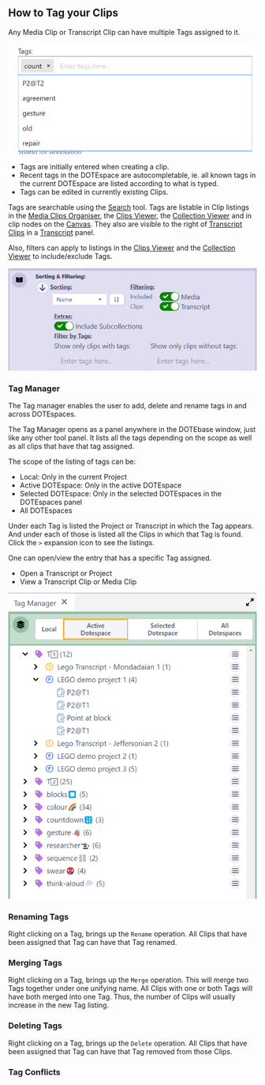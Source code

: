 ## How to Tag your Clips

Any Media Clip or Transcript Clip can have multiple Tags assigned to it.

[![Tags](images/tags/tags1.png)](images/tags/tags1.png)

- Tags are initially entered when creating a clip.
- Recent tags in the DOTEspace are autocompletable, ie. all known tags in the current DOTEspace are listed according to what is typed.
- Tags can be edited in currently existing Clips.

Tags are searchable using the [Search](search.md) tool.
Tags are listable in Clip listings in the [Media Clips Organiser](media-clips-organiser.md), the [Clips Viewer](clips-viewer.md), the [Collection Viewer](collection-viewer.md) and in clip nodes on the [Canvas](canvas.md).
They also are visible to the right of [Transcript Clips](transcript-clip.md) in a [Transcript](transcript.md) panel.

Also, filters can apply to listings in the [Clips Viewer](clips-viewer.md) and the [Collection Viewer](collection-viewer.md) to include/exclude Tags.

[![Tags](images/tags/tags2.png)](images/tags/tags2.png)

### Tag Manager

The Tag manager enables the user to add, delete and rename tags in and across DOTEspaces.

The Tag Manager opens as a panel anywhere in the DOTEbase window, just like any other tool panel.
It lists all the tags depending on the scope as well as all clips that have that tag assigned.

The scope of the listing of tags can be:
- Local: Only in the current Project
- Active DOTEspace: Only in the active DOTEspace
- Selected DOTEspace: Only in the selected DOTEspaces in the DOTEspaces panel
- All DOTEspaces

Under each Tag is listed the Project or Transcript in which the Tag appears.
And under each of those is listed all the Clips in which that Tag is found.
Click the `>` expansion icon to see the listings.

One can open/view the entry that has a specific Tag assigned.
- Open a Transcript or Project
- View a Transcript Clip or Media Clip

[![Tag Manager](images/tags/tag-manager.png)](images/tags/tag-manager.png)

### Renaming Tags

Right clicking on a Tag, brings up the `Rename` operation.
All Clips that have been assigned that Tag can have that Tag renamed.

### Merging Tags

Right clicking on a Tag, brings up the `Merge` operation.
This will merge two Tags together under one unifying name.
All Clips with one or both Tags will have both merged into one Tag.
Thus, the number of Clips will usually increase in the new Tag listing.

### Deleting Tags

Right clicking on a Tag, brings up the `Delete` operation.
All Clips that have been assigned that Tag can have that Tag removed from those Clips.

### Tag Conflicts

